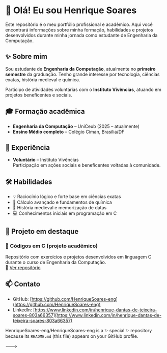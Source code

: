 # 👋 Olá! Eu sou Henrique Soares

Este repositório é o meu portfólio profissional e acadêmico. Aqui você encontrará informações sobre minha formação, habilidades e projetos desenvolvidos durante minha jornada como estudante de Engenharia da Computação.

## ✨ Sobre mim

Sou estudante de **Engenharia da Computação**, atualmente no **primeiro semestre** da graduação. Tenho grande interesse por tecnologia, ciências exatas, história medieval e química.

Participo de atividades voluntárias com o **Instituto Vivências**, atuando em projetos beneficentes e sociais.

## 🎓 Formação acadêmica

- **Engenharia da Computação** – UniCeub (2025 – atualmente)
- **Ensino Médio completo** – Colégio Ciman, Brasília/DF

## 💼 Experiência

- **Voluntário** – Instituto Vivências  
  Participação em ações sociais e beneficentes voltadas à comunidade.

## 🛠️ Habilidades

- 💡 Raciocínio lógico e forte base em ciências exatas  
- 📐 Cálculo avançado e fundamentos de química  
- 🏰 História medieval e memorização de datas  
- 💻 Conhecimentos iniciais em programação em C  

## 📁 Projeto em destaque

### 🔧 Códigos em C (projeto acadêmico)
Repositório com exercícios e projetos desenvolvidos em linguagem C durante o curso de Engenharia da Computação.  
🔗 [Ver repositório](https://github.com/HenriqueSoares-eng)

## 📫 Contato

- GitHub: [https://github.com/HenriqueSoares-eng](https://github.com/HenriqueSoares-eng)  
- LinkedIn: [https://www.linkedin.com/in/henrique-dantas-de-teixeira-soares-803a66357](https://www.linkedin.com/in/henrique-dantas-de-teixeira-soares-803a66357)

HenriqueSoares-eng/HenriqueSoares-eng is a ✨ special ✨ repository because its `README.md` (this file) appears on your GitHub profile.

--->
